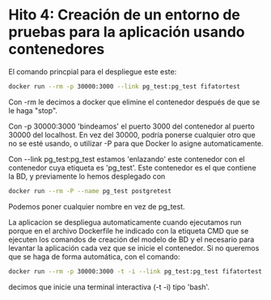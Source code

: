 # Hito 4: Creación de un entorno de pruebas para la aplicación usando contenedores

El comando princpial para el despliegue este este:

```bash
docker run --rm -p 30000:3000 --link pg_test:pg_test fifatortest
```

Con -rm le decimos a docker que elimine el contenedor después de que se le haga "stop".

Con -p 30000:3000 'bindeamos' el puerto 3000 del contenedor al puerto 30000 del localhost. En vez del 30000, podría ponerse cualquier otro que no se esté usando, o utilizar -P para que Docker lo asigne automaticamente.

Con --link pg_test:pg_test estamos 'enlazando' este contenedor con el contenedor cuya etiqueta es 'pg_test'. Este contenedor es el que contiene la BD, y previamente lo hemos desplegado con

```bash
docker run --rm -P --name pg_test postgretest
```
Podemos poner cualquier nombre en vez de pg_test.

La aplicacion se despliegua automaticamente cuando ejecutamos run porque en el archivo Dockerfile he indicado con la etiqueta CMD que se ejecuten los comandos de creación del modelo de BD y el necesario para levantar la aplicación cada vez que se inicie el contenedor. Si no queremos que se haga de forma automática, con el comando:

```bash
docker run --rm -p 30000:3000 -t -i --link pg_test:pg_test fifatortest /bin/bash
```

decimos que inicie una terminal interactiva (-t -i) tipo 'bash'.
